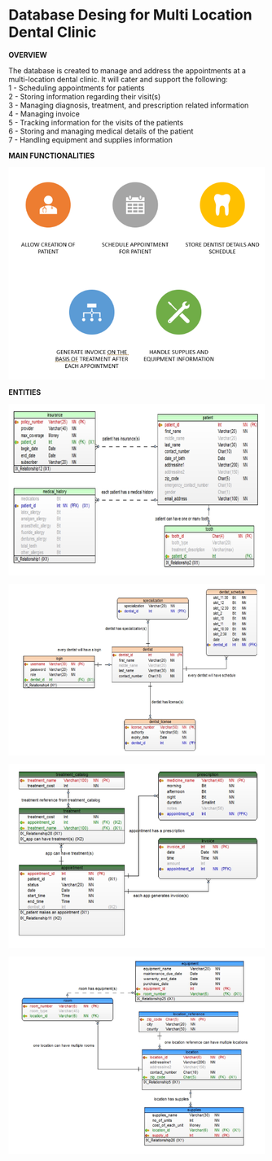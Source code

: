 # Database Desing for Multi Location Dental Clinic


**OVERVIEW** 
     	
The database is created to manage and address the appointments at a multi-location dental clinic. It will cater and support the following:  
1 - Scheduling appointments for patients  
2 - Storing information regarding their visit(s)  
3 - Managing diagnosis, treatment, and prescription related information  
4 - Managing invoice  
5 - Tracking information for the visits of the patients  
6 - Storing and managing medical details of the patient  
7 - Handling equipment and supplies information  

**MAIN FUNCTIONALITIES**

![](images/functionalities.PNG)

  
 **ENTITIES** 
 
 
  ![](images/entity1.PNG)
  
  
  ![](images/entity2.PNG)
  
  
  ![](images/entity3.PNG)
  
  
  ![](images/entity4.PNG)

